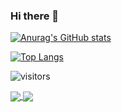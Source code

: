### Hi there 👋

[![Anurag's GitHub stats](https://github-readme-stats.vercel.app/api?username=MathewsJosh&count_private=true&show_icons=true&title_color=000000&text_color=000000&icon_color=000000&hide_border=True&bg_color=4F42B4,4E5BAD,4C74A6,4B8DA0,49A699,48BF92)](https://github.com/anuraghazra/github-readme-stats)

[![Top Langs](https://github-readme-stats.vercel.app/api/top-langs/?username=MathewsJosh&layout=compact&show_icons=true&title_color=000000&text_color=000000&icon_color=000000&hide=jupyter&langs_count=10&hide_border=True&bg_color=4F42B4,4E5BAD,4C74A6,4B8DA0,49A699,48BF92)](https://github.com/anuraghazra/github-readme-stats)

![visitors](https://visitor-badge.glitch.me/badge?page_id=$MathewsJosh.$MathewsJosh)

<a href="https://github.com/MathewsJosh/CG2021-1">
  <img align="center" src="https://github-readme-stats.vercel.app/api/pin/?username=MathewsJosh&repo=CG2021-1&show_owner=True&bg_color=D4F1F7,BFE6F4,ABDCF1,96D1EE,81C6EB" />
</a>
<a href="https://github.com/MathewsJosh/CG2021-1">
  <img align="center" src="https://github-readme-stats.vercel.app/api/pin/?username=MathewsJosh&repo=CG2021-1&show_owner=True&bg_color=D4F1F7,BFE6F4,ABDCF1,96D1EE,81C6EB" />
</a>

<!--
**MathewsJosh/MathewsJosh** is a ✨ _special_ ✨ repository because its `README.md` (this file) appears on your GitHub profile.

Here are some ideas to get you started:

- 🔭 I’m currently working on ...
- 🌱 I’m currently learning ...
- 👯 I’m looking to collaborate on ...
- 🤔 I’m looking for help with ...
- 💬 Ask me about ...
- 📫 How to reach me: ...
- 😄 Pronouns: ...
- ⚡ Fun fact: ...
-->

